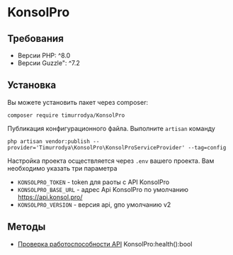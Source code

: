 # KonsolPro## Требования- Версии PHP: ^8.0- Версии Guzzle": ^7.2## УстановкаВы можете установить пакет через composer:```shell scriptcomposer require timurrodya/KonsolPro```Публикация конфигурационного файла. Выполните `artisan` команду```shell scriptphp artisan vendor:publish --provider='Timurrodya\KonsolPro\KonsolProServiceProvider' --tag=config```Настройка проекта осществляется через `.env` вашего проекта. Вам необходимо указать три параметра- `KONSOLPRO_TOKEN` - token для раоты с API KonsolPro- `KONSOLPRO_BASE_URL` - адрес Api KonsolPro по умолчанию https://api.konsol.pro/- `KONSOLPRO_VERSION` - версия api, gпо умолчанию v2## Методы- [Проверка работоспособности API](https://konsol.readme.io/reference/health) KonsolPro:health():bool 
